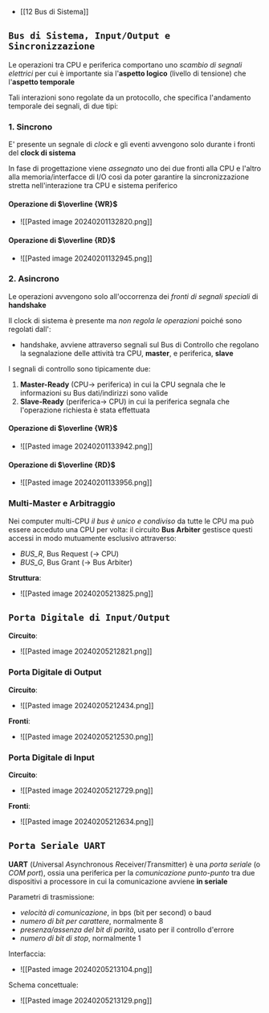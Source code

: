 - [[12 Bus di Sistema]]
## `Bus di Sistema, Input/Output e Sincronizzazione`
Le operazioni tra CPU e periferica comportano uno *scambio di segnali elettrici* per cui è importante sia l'**aspetto logico** (livello di tensione) che l'**aspetto temporale**

Tali interazioni sono regolate da un protocollo, che specifica l'andamento temporale dei segnali, di due tipi:
### 1. Sincrono
E' presente un segnale di *clock* e gli eventi avvengono solo durante i fronti del **clock di sistema**

In fase di progettazione viene *assegnato* uno dei due fronti alla CPU e l'altro alla memoria/interfacce di I/O così da poter garantire la sincronizzazione stretta nell'interazione tra CPU e sistema periferico
#### Operazione di $\overline {WR}$
- ![[Pasted image 20240201132820.png]]
#### Operazione di $\overline {RD}$
- ![[Pasted image 20240201132945.png]]
### 2. Asincrono
Le operazioni avvengono solo all'occorrenza dei *fronti di segnali speciali* di **handshake**

Il clock di sistema è presente ma *non regola le operazioni* poiché sono regolati dall':
- handshake, avviene attraverso segnali sul Bus di Controllo che regolano la segnalazione delle attività tra CPU, **master**, e periferica, **slave**

I segnali di controllo sono tipicamente due:
1. **Master-Ready** (CPU$\rightarrow$ periferica) in cui la CPU segnala che le informazioni su Bus dati/indirizzi sono valide
2. **Slave-Ready** (periferica$\rightarrow$ CPU) in cui la periferica segnala che l'operazione richiesta è stata effettuata
#### Operazione di $\overline {WR}$
- ![[Pasted image 20240201133942.png]]
#### Operazione di $\overline {RD}$
- ![[Pasted image 20240201133956.png]]

### Multi-Master e Arbitraggio
Nei computer multi-CPU *il bus è unico e condiviso* da tutte le CPU ma può essere acceduto una CPU per volta: il circuito **Bus Arbiter** gestisce questi accessi in modo mutuamente esclusivo attraverso:
- *BUS_R*, Bus Request ($\rightarrow$ CPU)
- *BUS_G*, Bus Grant ($\rightarrow$ Bus Arbiter)

**Struttura**:
- ![[Pasted image 20240205213825.png]]

## `Porta Digitale di Input/Output`
**Circuito**:
- ![[Pasted image 20240205212821.png]]

### Porta Digitale di Output
**Circuito**:
- ![[Pasted image 20240205212434.png]]

**Fronti**:
- ![[Pasted image 20240205212530.png]]

### Porta Digitale di Input
**Circuito**:
- ![[Pasted image 20240205212729.png]]

**Fronti**:
- ![[Pasted image 20240205212634.png]]

## `Porta Seriale UART`
**UART** (*U*niversal *A*synchronous *R*eceiver/*T*ransmitter) è una *porta seriale* (o *COM port*), ossia una periferica per la *comunicazione punto-punto* tra due dispositivi a processore in cui la comunicazione avviene **in seriale**

Parametri di trasmissione:
- *velocità di comunicazione*, in bps (bit per second) o baud
- *numero di bit per carattere*, normalmente 8
- *presenza/assenza del bit di parità*, usato per il controllo d'errore
- *numero di bit di stop*, normalmente 1

Interfaccia:
- ![[Pasted image 20240205213104.png]]

Schema concettuale:
- ![[Pasted image 20240205213129.png]]